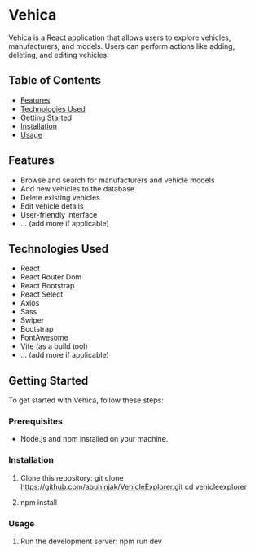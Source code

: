 # Vehica

Vehica is a React application that allows users to explore vehicles, manufacturers, and models. Users can perform actions like adding, deleting, and editing vehicles.

## Table of Contents

- [Features](#features)
- [Technologies Used](#technologies-used)
- [Getting Started](#getting-started)
- [Installation](#installation)
- [Usage](#usage)

## Features

- Browse and search for manufacturers and vehicle models
- Add new vehicles to the database
- Delete existing vehicles
- Edit vehicle details
- User-friendly interface
- ... (add more if applicable)

## Technologies Used

- React
- React Router Dom
- React Bootstrap
- React Select
- Axios
- Sass
- Swiper
- Bootstrap
- FontAwesome
- Vite (as a build tool)
- ... (add more if applicable)

## Getting Started

To get started with Vehica, follow these steps:

### Prerequisites

- Node.js and npm installed on your machine.

### Installation

1. Clone this repository:
git clone https://github.com/abuhinjak/VehicleExplorer.git
cd vehicleexplorer

2. npm install

### Usage

1. Run the development server:
npm run dev

